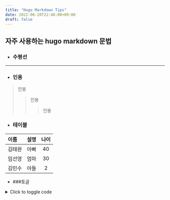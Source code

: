 ```yaml
---
title: "Hugo Markdown Tips"
date: 2022-06-20T22:48:00+09:00
draft: false
---
```


## 자주 사용하는 hugo markdown 문법

- ### 수평선
***

- ### 인용
>인용
>>인용
>>>인용

- ### 테이블
| 이름   | 설명  | 나이 |
| :----- | ----: | :---: |
| 김태완  | 아빠  | 40 |
| 임선영  | 엄마  | 30 |
| 김민수  | 아들  | 2  |

- ###토글
<details>
<summary>Click to toggle code</summary>

```js

```
</details>